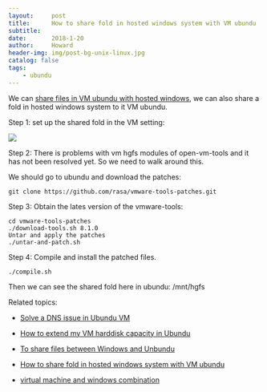 ```yaml
---
layout:     post
title:      How to share fold in hosted windows system with VM ubundu
subtitle:   
date:       2018-1-20
author:     Howard
header-img: img/post-bg-unix-linux.jpg
catalog: false
tags:
    - ubundu
---
```



We can [share files in VM ubundu with hosted windows](https://steemit.com/technology/@chenlocus/to-share-files-between-windows-and-unbundu),  we can also share a fold in hosted windows system to it VM ubundu.


Step 1: set up the shared fold in the VM setting:

![](https://steemitimages.com/DQmb5YuNzWciqyxannjGxxaAya1p1Pp5FbNoqHG6noC4JB9/image.png)

Step 2: There is problems with  vm hgfs modules of open-vm-tools and it has  not been resolved yet. So we need to walk around this. 

We should go to ubundu and download the patches:

```
git clone https://github.com/rasa/vmware-tools-patches.git
```

Step 3:  Obtain the lates version of the vmware-tools:

```
cd vmware-tools-patches
./download-tools.sh 8.1.0
Untar and apply the patches
./untar-and-patch.sh
```

Step 4:   Compile and install the patched files.

```
./compile.sh
```

Then we can see the shared fold here in ubundu:
/mnt/hgfs



Related topics: 

- [Solve a DNS issue in Ubundu VM](http://engineerman.club/2019/01/20/Solve-a-DNS-issue-in-Ubundu-VM/)

- 
  [How to extend my VM harddisk capacity in Ubundu](http://engineerman.club/2018/10/16/How-to-extend-my-VM-harddisk-capacity-in-Ubundu/)

- 
  [To share files between Windows and Unbundu](http://engineerman.club/2018/01/20/To-share-files-between-Windows-and-Unbundu/)

- 
  [How to share fold in hosted windows system with VM ubundu](http://engineerman.club/2018/01/20/How-to-share-fold-in-hosted-windows-system-with-VM-ubundu/)


- [virtual machine and windows combination](http://engineerman.club/2010/01/16/virtual-machine-and-windows/)